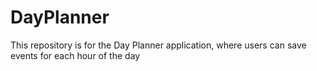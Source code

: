 # DayPlanner
This repository is for the Day Planner application, where users can save events for each hour of the day
